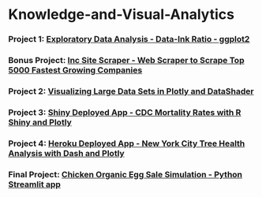 # Knowledge-and-Visual-Analytics

### Project 1: [Exploratory Data Analysis - Data-Ink Ratio - ggplot2](https://rpubs.com/christianthieme/725179)

### Bonus Project: [Inc Site Scraper - Web Scraper to Scrape Top 5000 Fastest Growing Companies](https://rpubs.com/christianthieme/724792)

### Project 2: [Visualizing Large Data Sets in Plotly and DataShader](https://nbviewer.jupyter.org/github/christianthieme/Knowledge-and-Visual-Analytics/blob/main/Visualizing%20Large%20Data%20Sets%20in%20Plotly%20and%20DataShader.ipynb)

### Project 3: [Shiny Deployed App - CDC Mortality Rates with R Shiny and Plotly](https://christianthieme.shinyapps.io/Exploring_Mortality_with_Shiny/)

### Project 4: [Heroku Deployed App - New York City Tree Health Analysis with Dash and Plotly](https://nyc-tree-api-dashboard.herokuapp.com/)

### Final Project: [Chicken Organic Egg Sale Simulation - Python Streamlit app](https://share.streamlit.io/christianthieme/knowledge-and-visual-analytics/main/Streamlit_Organic_Egg_Simulator_Streamlit/streamlit_organic_egg_simulator.py)
